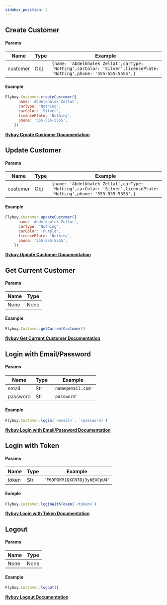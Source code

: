 ```yaml
---
sidebar_position: 2
---
```


## Create Customer

#### Params
| Name | Type | Example |
|------|------|---------|
| customer | Obj | `{name: 'Abdelkhalek Zellat',carType: 'Nothing',carColor: 'Silver',licensePlate: 'Nothing',phone: '555-555-5555',}` |

#### Example

```jsx
Flybuy.Customer.createCustomer({
      name: 'Abdelkhalek Zellat',
      carType: 'Nothing',
      carColor: 'Silver',
      licensePlate: 'Nothing',
      phone: '555-555-5555',
    })
```

**[flybuy Create Customer Documentation](https://www.radiusnetworks.com/developers/flybuy/#/api/v1/customers?id=create-a-customer)**

## Update Customer

#### Params
| Name | Type | Example |
|------|------|---------|
| customer | Obj | `{name: 'Abdelkhalek Zellat',carType: 'Nothing',carColor: 'Silver',licensePlate: 'Nothing',phone: '555-555-5555',}` |

#### Example

```jsx
Flybuy.Customer.updateCustomer({
      name: 'Abdelkhalek Zellat',
      carType: 'Nothing',
      carColor: 'Purple',
      licensePlate: 'Nothing',
      phone: '555-555-5555',
    })
```
**[flybuy Update Customer Documentation](https://www.radiusnetworks.com/developers/flybuy/#/api/v1/customers?id=update-a-customer)**


## Get Current Customer

#### Params
| Name | Type |
|------|------|
| None | None |

#### Example

```jsx
Flybuy.Customer.getCurrentCustomer()
```

**[flybuy Get Current Customer Documentation](https://www.radiusnetworks.com/developers/flybuy/#/sdk/customer?id=get-the-current-customer)**

## Login with Email/Password

#### Params

| Name | Type | Example |
|------|------|---------|
| email | Str | `'name@email.com'` |
| password | Str | `'password'` |

#### Example

```jsx
Flybuy.Customer.login(`<email>`, `<password>`)
```

**[flybuy Login with Email/Password Documentation](https://www.radiusnetworks.com/developers/flybuy/#/sdk-2.0/customer?id=login)**

## Login with Token

#### Params
| Name | Type | Example |
|------|------|---------|
|token | Str | `'F69PGKM1QXCN7Dj3ybEXCpU4'` |

#### Eample

```jsx
Flybuy.Customer.loginWithToken(`<token>`)
```

**[flybuy Login with Token Documentation](https://www.radiusnetworks.com/developers/flybuy/#/sdk-2.0/customer?id=login-via-customer-token)**
## Logout

#### Params
| Name | Type |
|------|------|
| None | None |

#### Example

```jsx
Flybuy.Customer.logout()
```

**[flybuy Logout Documentation](https://www.radiusnetworks.com/developers/flybuy/#/sdk-2.0/customer?id=logout)**